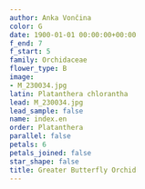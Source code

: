 ```yaml
---
author: Anka Vončina
color: G
date: 1900-01-01 00:00:00+00:00
f_end: 7
f_start: 5
family: Orchidaceae
flower_type: B
image:
- M_230034.jpg
latin: Platanthera chlorantha
lead: M_230034.jpg
lead_sample: false
name: index.en
order: Platanthera
parallel: false
petals: 6
petals_joined: false
star_shape: false
title: Greater Butterfly Orchid
---
```

